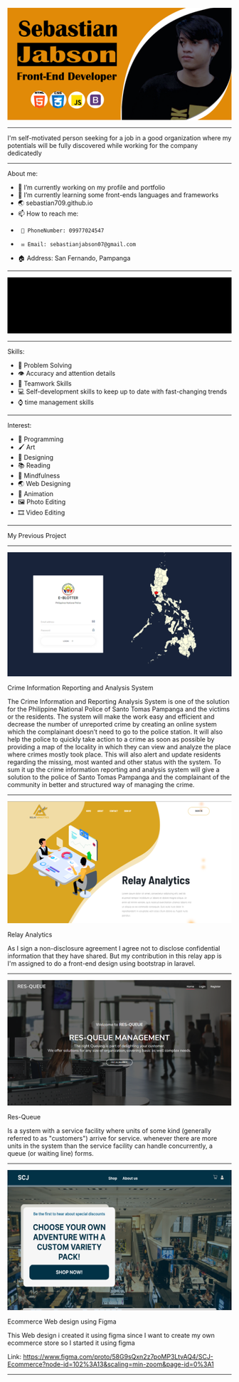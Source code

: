  ![Sebastian on SCJ](https://raw.githubusercontent.com/sebastian709/sebastian709/main/images/SCJBanner.png)

_________________________________________________

 I'm self-motivated person seeking for a job in a good organization where my potentials will be fully
discovered while working for the company dedicatedly

____________________________

About me:

- 🔭 I’m currently working on my profile and portfolio
- 🌱 I’m currently learning some front-ends languages and frameworks
- 🌏 sebastian709.github.io
- 📫 How to reach me: 
-      📱 PhoneNumber: 09977024547
-      ✉️ Email: sebastianjabson07@gmail.com
- 🏠 Address: San Fernando, Pampanga

_________________________________________________


![Sebastian on SCJ](https://raw.githubusercontent.com/sebastian709/sebastian709/main/images/code.gif)


_______________________________

Skills: 

- 🧮 Problem Solving
- 👁️ Accuracy and attention details
- 👥 Teamwork Skills
- 💻 Self-development skills to keep up to date with fast-changing
trends
- ⌚ time management skills

_______________________

Interest:

- 🤖 Programming
- 🖌️ Art
- 📔 Designing
- 📚 Reading
- 🧠 Mindfulness
- 🌏 Web Designing
- 🦾 Animation
- 🖼️ Photo Editing
- 🎞️ Video Editing

______________________

My Previous Project

______________________

![Sebastian on SCJ](https://raw.githubusercontent.com/sebastian709/sebastian709/main/images/Ciras.PNG)

Crime Information Reporting and Analysis System

The Crime Information and Reporting Analysis System is one of the solution for the Philippine National Police of Santo Tomas Pampanga and the victims or the residents. The system will make the work easy and efficient and decrease the number of unreported crime by creating an online system which the complainant doesn’t need to go to the police station. It will also help the police to quickly take action to a crime as soon as possible by providing a map of the locality in which they can view and analyze the place where crimes mostly took place. This will also alert and update residents regarding the missing, most wanted and other status with the system. To sum it up the crime information reporting and analysis system will give a solution to the police of Santo Tomas Pampanga and the complainant of the community in better and structured way of managing the crime.

_____________________________________________________________

![Sebastian on SCJ](https://raw.githubusercontent.com/sebastian709/sebastian709/main/images/Relay.PNG)

Relay Analytics

As I sign a non-disclosure agreement I agree not to disclose confidential information that they have shared. But my contribution in this relay app is I'm assigned to do a front-end design using bootstrap in laravel.

______________________________________________________________

![Sebastian on SCJ](https://raw.githubusercontent.com/sebastian709/sebastian709/main/images/Resqueue.PNG)

Res-Queue

Is a system with a service facility where units of some kind (generally referred to as "customers") arrive for service. whenever there are more units in the system than the service facility can handle concurrently, a queue (or waiting line) forms.

_____________________________________________________________

![Sebastian on SCJ](https://raw.githubusercontent.com/sebastian709/sebastian709/main/images/EcommerceFigma.PNG)

Ecommerce Web design using Figma

This Web design i created it using figma since I want to create my own ecommerce store so I started it using figma

Link: https://www.figma.com/proto/58G9sQxn2z7poMP3LtvAQ4/SCJ-Ecommerce?node-id=102%3A13&scaling=min-zoom&page-id=0%3A1

____________________________________________________________